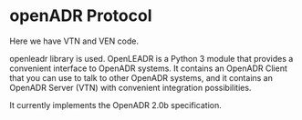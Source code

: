 # openADR Protocol

Here we have VTN and VEN code.

openleadr library is used.
OpenLEADR is a Python 3 module that provides a convenient interface to OpenADR systems. It contains an OpenADR Client that you can use to talk to other OpenADR systems, and it contains an OpenADR Server (VTN) with convenient integration possibilities.

It currently implements the OpenADR 2.0b specification.
